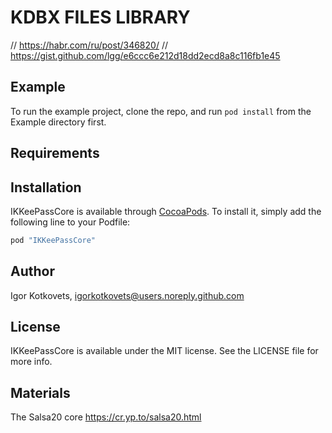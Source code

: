 # KDBX FILES LIBRARY



// https://habr.com/ru/post/346820/
// https://gist.github.com/lgg/e6ccc6e212d18dd2ecd8a8c116fb1e45

## Example

To run the example project, clone the repo, and run `pod install` from the Example directory first.

## Requirements

## Installation

IKKeePassCore is available through [CocoaPods](http://cocoapods.org). To install
it, simply add the following line to your Podfile:

```ruby
pod "IKKeePassCore"
```

## Author

Igor Kotkovets, igorkotkovets@users.noreply.github.com

## License

IKKeePassCore is available under the MIT license. See the LICENSE file for more info.

## Materials
The Salsa20 core https://cr.yp.to/salsa20.html

